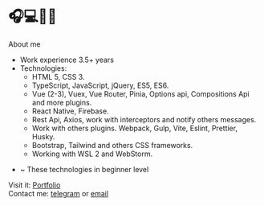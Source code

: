 
# 🎧💻📖🖖


About me
- Work experience 3.5+ years
- Technologies: 
  -  HTML 5, CSS 3.
  -  TypeScript, JavaScript, jQuery, ES5, ES6.
  -  Vue (2-3), Vuex, Vue Router, Pinia, Options api, Compositions Api and more plugins.
  -  React Native, Firebase.
  -  Rest Api, Axios, work with interceptors and notify others messages.
  -  Work with others plugins. Webpack, Gulp, Vite, Eslint, Prettier, Husky.
  -  Bootstrap, Tailwind and others CSS frameworks.
  -  Working with WSL 2 and WebStorm.

* ~ These technologies in beginner level 

Visit it: [Portfolio](https://sergey-horoshko.github.io/portfolio/) <br>
Contact me: [telegram](https://t.me/cult1zm) or [email](mailto:sergeyhtml@gmail.com)

<!--
Check my resume
  - [Resume in Russian](/)
  - [Resume in English](/)

The question: can I use this comments as keywords to improve the SEO of my profile?

Let's try:

- Junior Frontend Developer
- Middle Frontend Developer
- Vue developer
- Vue expert
- Frontend enthusiast
- Frontend developer

-->
